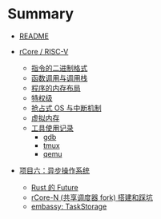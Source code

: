 # Summary

- [README](README.md)
- [rCore / RISC-V]()
  - [指令的二进制格式](2024-04-20-rcore-instruction-binary.md)
  - [函数调用与调用栈](2024-04-20-rcore-function-call.md)
  - [程序的内存布局](2024-04-26-rcore-memory-layout.md)
  - [特权级](2024-04-28-rcore-privilege.md)
  - [抢占式 OS 与中断机制](./2024-05-02-rcore-os-multiprograms.md)
  - [虚拟内存](2024-05-05-rcore-virtual-memory.md)
  - [工具使用记录]()
    - [gdb](2024-04-25-rcore-gdb.md)
    - [tmux](2024-04-29-rcore-tmux.md)
    - [qemu](2024-04-29-rcore-qemu.md)

- [项目六：异步操作系统]()
  - [Rust 的 Future](2024-05-19-async-os-rust-futures.md)
  - [rCore-N (共享调度器 fork) 搭建和踩坑](2024-05-28-async-os-dev-log.md)
  - [embassy: TaskStorage](2024-06-03-async-os-dev-log_embassy-executor.md)
